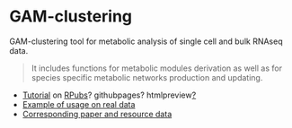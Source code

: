 # GAM-clustering
GAM-clustering tool for metabolic analysis of single cell and bulk RNAseq data.
> It includes functions for metabolic modules derivation as well as for species specific metabolic networks production and updating.

* [Tutorial](https://github.com/anastasiiaNG/GAM-clustering/blob/master/tool_md.Rmd) on [RPubs](https://rpubs.com/anastasiiaNG/642186)? githubpages? htmlpreview[?](https://htmlpreview.github.io/?https://github.com/anastasiiaNG/GAM-clustering/blob/master/tool_md.nb.html)
* [Example of usage on real data](https://github.com/artyomovlab/ImmGenOpenSource)
* [Corresponding paper and resource data](http://artyomovlab.wustl.edu/immgen-met/)
